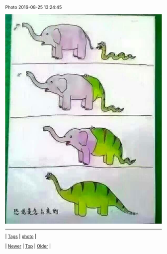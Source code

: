 <!--
title: Photo 2016-08-25 13
date: 2020-06-28T15:27:00.126Z
tags: photo
-->


Photo 2016-08-25 13:24:45

![](149461282999-0.jpg)

<!--BOTTOM-POST-NAVIGATION-->
---

| [Tags](tags.md) | [photo](tag-photo.md) |

| [Newer](149457760584.md) | [Top](index.md) | [Older](149648080279.md) |